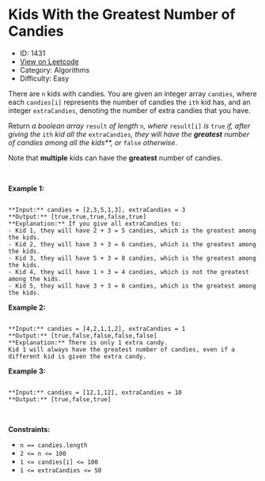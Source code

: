 # Kids With the Greatest Number of Candies
* ID: 1431
* [View on Leetcode](https://leetcode.com/problems/kids-with-the-greatest-number-of-candies)
* Category: Algorithms
* Difficulty: Easy

There are `n` kids with candies. You are given an integer array `candies`, where each `candies[i]` represents the number of candies the `ith` kid has, and an integer `extraCandies`, denoting the number of extra candies that you have.


Return *a boolean array* `result` *of length* `n`*, where* `result[i]` *is* `true` *if, after giving the* `ith` *kid all the* `extraCandies`*, they will have the **greatest** number of candies among all the kids**, or* `false` *otherwise*.


Note that **multiple** kids can have the **greatest** number of candies.


 


**Example 1:**



```

**Input:** candies = [2,3,5,1,3], extraCandies = 3
**Output:** [true,true,true,false,true] 
**Explanation:** If you give all extraCandies to:
- Kid 1, they will have 2 + 3 = 5 candies, which is the greatest among the kids.
- Kid 2, they will have 3 + 3 = 6 candies, which is the greatest among the kids.
- Kid 3, they will have 5 + 3 = 8 candies, which is the greatest among the kids.
- Kid 4, they will have 1 + 3 = 4 candies, which is not the greatest among the kids.
- Kid 5, they will have 3 + 3 = 6 candies, which is the greatest among the kids.

```

**Example 2:**



```

**Input:** candies = [4,2,1,1,2], extraCandies = 1
**Output:** [true,false,false,false,false] 
**Explanation:** There is only 1 extra candy.
Kid 1 will always have the greatest number of candies, even if a different kid is given the extra candy.

```

**Example 3:**



```

**Input:** candies = [12,1,12], extraCandies = 10
**Output:** [true,false,true]

```

 


**Constraints:**


* `n == candies.length`
* `2 <= n <= 100`
* `1 <= candies[i] <= 100`
* `1 <= extraCandies <= 50`


